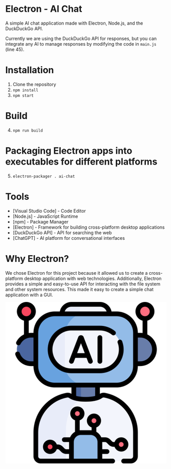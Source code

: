 # Electron - AI Chat

A simple AI chat application made with Electron, Node.js, and the DuckDuckGo API.

Currently we are using the DuckDuckGo API for responses, but you can integrate any AI to manage responses by modifying the code in `main.js` (line 45).

# Installation

1. Clone the repository
2. `npm install`
3. `npm start`

# Build 
4. `npm run build`  

# Packaging Electron apps into executables for different platforms
5. `electron-packager . ai-chat`

# Tools

* [Visual Studio Code] - Code Editor
* [Node.js] - JavaScript Runtime
* [npm] - Package Manager
* [Electron] - Framework for building cross-platform desktop applications
* [DuckDuckGo API] - API for searching the web
* [ChatGPT] - AI platform for conversational interfaces

# Why Electron?
We chose Electron for this project because it allowed us to create a cross-platform desktop application with web technologies. Additionally, Electron provides a simple and easy-to-use API for interacting with the file system and other system resources. This made it easy to create a simple chat application with a GUI.

![screenshot](https://github.com/msdeepak393/ai-chat/blob/main/images/icon/ai-assistant.png)

